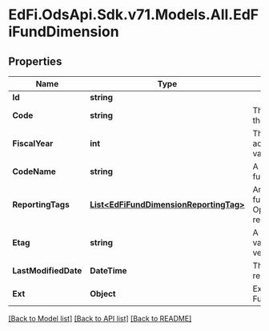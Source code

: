 # EdFi.OdsApi.Sdk.v71.Models.All.EdFiFundDimension

## Properties

Name | Type | Description | Notes
------------ | ------------- | ------------- | -------------
**Id** | **string** |  | [optional] 
**Code** | **string** | The code representation of the account fund dimension. | 
**FiscalYear** | **int** | The fiscal year for which the account fund dimension is valid. | 
**CodeName** | **string** | A description of the account fund dimension. | [optional] 
**ReportingTags** | [**List&lt;EdFiFundDimensionReportingTag&gt;**](EdFiFundDimensionReportingTag.md) | An unordered collection of fundDimensionReportingTags. Optional tag for accountability reporting. | [optional] 
**Etag** | **string** | A unique system-generated value that identifies the version of the resource. | [optional] 
**LastModifiedDate** | **DateTime** | The date and time the resource was last modified. | [optional] 
**Ext** | **Object** | Extensions to the FundDimension entity. | [optional] 

[[Back to Model list]](../README.md#documentation-for-models) [[Back to API list]](../README.md#documentation-for-api-endpoints) [[Back to README]](../README.md)

